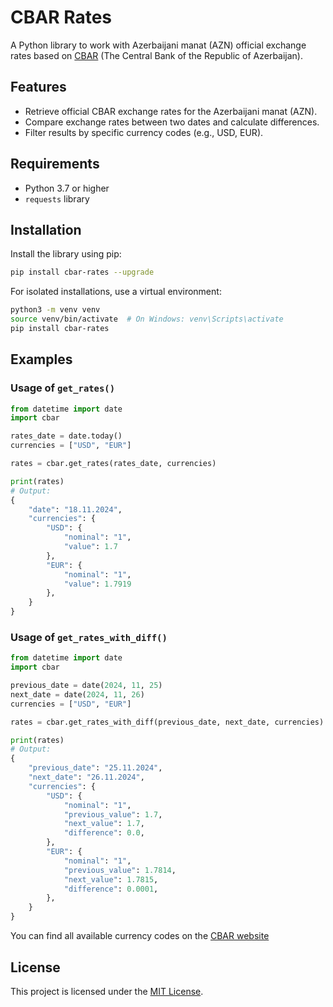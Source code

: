 # CBAR Rates

A Python library to work with Azerbaijani manat (AZN) official exchange rates based on [CBAR](https://cbar.az/currency/rates?language=en) (The Central Bank of the Republic of Azerbaijan).

## Features
- Retrieve official CBAR exchange rates for the Azerbaijani manat (AZN).
- Compare exchange rates between two dates and calculate differences.
- Filter results by specific currency codes (e.g., USD, EUR).

## Requirements
- Python 3.7 or higher
- `requests` library

## Installation

Install the library using pip:

```bash
pip install cbar-rates --upgrade
```

For isolated installations, use a virtual environment:

```bash
python3 -m venv venv
source venv/bin/activate  # On Windows: venv\Scripts\activate
pip install cbar-rates
```

## Examples

### Usage of `get_rates()`
```python
from datetime import date
import cbar

rates_date = date.today()
currencies = ["USD", "EUR"]

rates = cbar.get_rates(rates_date, currencies)

print(rates)
# Output:
{
    "date": "18.11.2024",
    "currencies": {
        "USD": {
            "nominal": "1",
            "value": 1.7
        },
        "EUR": {
            "nominal": "1",
            "value": 1.7919
        },
    }
}
```

### Usage of `get_rates_with_diff()`
```python
from datetime import date
import cbar

previous_date = date(2024, 11, 25)
next_date = date(2024, 11, 26)
currencies = ["USD", "EUR"]

rates = cbar.get_rates_with_diff(previous_date, next_date, currencies)

print(rates)
# Output:
{
    "previous_date": "25.11.2024",
    "next_date": "26.11.2024",
    "currencies": {
        "USD": {
            "nominal": "1",
            "previous_value": 1.7,
            "next_value": 1.7,
            "difference": 0.0,
        },
        "EUR": {
            "nominal": "1",
            "previous_value": 1.7814,
            "next_value": 1.7815,
            "difference": 0.0001,
        },
    }
}
```

You can find all available currency codes on the [CBAR website](https://www.cbar.az/currency/rates?language=en)

## License
This project is licensed under the [MIT License](https://github.com/TahirJalilov/cbar-rates?tab=MIT-1-ov-file).

